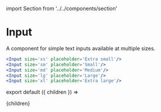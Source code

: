 import Section from '../../components/section'

# Input

A component for simple text inputs available at multiple sizes.

```jsx live
<Input size='xs' placeholder='Extra small'/>
<Input size='sm' placeholder='Small'/>
<Input size='md' placeholder='Medium'/>
<Input size='lg' placeholder='Large'/>
<Input size='xl' placeholder='Extra large'/>
```

export default ({ children }) => <Section name='input'>{children}</Section>
